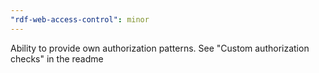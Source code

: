 ```yaml
---
"rdf-web-access-control": minor
---
```


Ability to provide own authorization patterns. See "Custom authorization checks" in the readme
